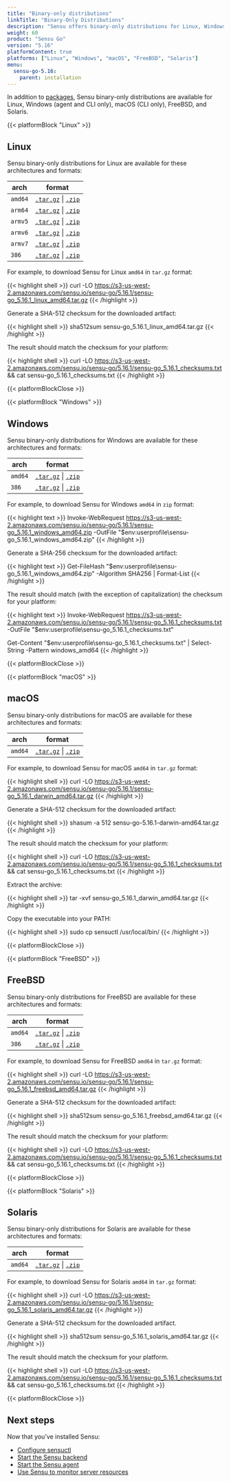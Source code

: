 ```yaml
---
title: "Binary-only distributions"
linkTitle: "Binary-Only Distributions"
description: "Sensu offers binary-only distributions for Linux, Windows, macOS, FreeBSD, and Solaris. Read this guide to learn how to download and verify Sensu binaries."
weight: 60
product: "Sensu Go"
version: "5.16"
platformContent: true
platforms: ["Linux", "Windows", "macOS", "FreeBSD", "Solaris"]
menu:
  sensu-go-5.16:
    parent: installation
---
```


In addition to [packages][1], Sensu binary-only distributions are available for Linux, Windows (agent and CLI only), macOS (CLI only), FreeBSD, and Solaris.

{{< platformBlock "Linux" >}}

## Linux

Sensu binary-only distributions for Linux are available for these architectures and formats:

| arch | format |
| --- | --- |
| `amd64` | [`.tar.gz`][14] \| [`.zip`][20]
| `arm64` | [`.tar.gz`][15] \| [`.zip`][21]
| `armv5` | [`.tar.gz`][16] \| [`.zip`][22]
| `armv6` | [`.tar.gz`][17] \| [`.zip`][23]
| `armv7` | [`.tar.gz`][18] \| [`.zip`][24]
| `386` | [`.tar.gz`][19] \| [`.zip`][25]

For example, to download Sensu for Linux `amd64` in `tar.gz` format:

{{< highlight shell >}}
curl -LO https://s3-us-west-2.amazonaws.com/sensu.io/sensu-go/5.16.1/sensu-go_5.16.1_linux_amd64.tar.gz
{{< /highlight >}}

Generate a SHA-512 checksum for the downloaded artifact:

{{< highlight shell >}}
sha512sum sensu-go_5.16.1_linux_amd64.tar.gz
{{< /highlight >}}

The result should match the checksum for your platform:

{{< highlight shell >}}
curl -LO https://s3-us-west-2.amazonaws.com/sensu.io/sensu-go/5.16.1/sensu-go_5.16.1_checksums.txt && cat sensu-go_5.16.1_checksums.txt
{{< /highlight >}}

{{< platformBlockClose >}}

{{< platformBlock "Windows" >}}

## Windows

Sensu binary-only distributions for Windows are available for these architectures and formats:

| arch | format |
| --- | --- |
| `amd64` | [`.tar.gz`][26] \| [`.zip`][28]
| `386` | [`.tar.gz`][27] \| [`.zip`][29]

For example, to download Sensu for Windows `amd64` in `zip` format:

{{< highlight text >}}
Invoke-WebRequest https://s3-us-west-2.amazonaws.com/sensu.io/sensu-go/5.16.1/sensu-go_5.16.1_windows_amd64.zip  -OutFile "$env:userprofile\sensu-go_5.16.1_windows_amd64.zip"
{{< /highlight >}}

Generate a SHA-256 checksum for the downloaded artifact:

{{< highlight text >}}
Get-FileHash "$env:userprofile\sensu-go_5.16.1_windows_amd64.zip" -Algorithm SHA256 | Format-List
{{< /highlight >}}

The result should match (with the exception of capitalization) the checksum for your platform:

{{< highlight text >}}
Invoke-WebRequest https://s3-us-west-2.amazonaws.com/sensu.io/sensu-go/5.16.1/sensu-go_5.16.1_checksums.txt -OutFile "$env:userprofile\sensu-go_5.16.1_checksums.txt"

Get-Content "$env:userprofile\sensu-go_5.16.1_checksums.txt" | Select-String -Pattern windows_amd64
{{< /highlight >}}

{{< platformBlockClose >}}

{{< platformBlock "macOS" >}}

## macOS

Sensu binary-only distributions for macOS are available for these architectures and formats:

| arch | format |
| --- | --- |
| `amd64` | [`.tar.gz`][30] \| [`.zip`][31]

For example, to download Sensu for macOS `amd64` in `tar.gz` format:

{{< highlight shell >}}
curl -LO https://s3-us-west-2.amazonaws.com/sensu.io/sensu-go/5.16.1/sensu-go_5.16.1_darwin_amd64.tar.gz
{{< /highlight >}}

Generate a SHA-512 checksum for the downloaded artifact:

{{< highlight shell >}}
shasum -a 512 sensu-go-5.16.1-darwin-amd64.tar.gz
{{< /highlight >}}

The result should match the checksum for your platform:

{{< highlight shell >}}
curl -LO https://s3-us-west-2.amazonaws.com/sensu.io/sensu-go/5.16.1/sensu-go_5.16.1_checksums.txt && cat sensu-go_5.16.1_checksums.txt
{{< /highlight >}}

Extract the archive:

{{< highlight shell >}}
tar -xvf sensu-go_5.16.1_darwin_amd64.tar.gz
{{< /highlight >}}

Copy the executable into your PATH:

{{< highlight shell >}}
sudo cp sensuctl /usr/local/bin/
{{< /highlight >}}

{{< platformBlockClose >}}

{{< platformBlock "FreeBSD" >}}

## FreeBSD

Sensu binary-only distributions for FreeBSD are available for these architectures and formats:

| arch | format |
| --- | --- |
| `amd64` | [`.tar.gz`][32] \| [`.zip`][33]
| `386` | [`.tar.gz`][34] \| [`.zip`][35]

For example, to download Sensu for FreeBSD `amd64` in `tar.gz` format:

{{< highlight shell >}}
curl -LO https://s3-us-west-2.amazonaws.com/sensu.io/sensu-go/5.16.1/sensu-go_5.16.1_freebsd_amd64.tar.gz
{{< /highlight >}}

Generate a SHA-512 checksum for the downloaded artifact:

{{< highlight shell >}}
sha512sum sensu-go_5.16.1_freebsd_amd64.tar.gz
{{< /highlight >}}

The result should match the checksum for your platform:

{{< highlight shell >}}
curl -LO https://s3-us-west-2.amazonaws.com/sensu.io/sensu-go/5.16.1/sensu-go_5.16.1_checksums.txt && cat sensu-go_5.16.1_checksums.txt
{{< /highlight >}}

{{< platformBlockClose >}}

{{< platformBlock "Solaris" >}}

## Solaris

Sensu binary-only distributions for Solaris are available for these architectures and formats:

| arch | format |
| --- | --- |
| `amd64` | [`.tar.gz`][36] \| [`.zip`][37]

For example, to download Sensu for Solaris `amd64` in `tar.gz` format:

{{< highlight shell >}}
curl -LO https://s3-us-west-2.amazonaws.com/sensu.io/sensu-go/5.16.1/sensu-go_5.16.1_solaris_amd64.tar.gz
{{< /highlight >}}

Generate a SHA-512 checksum for the downloaded artifact.

{{< highlight shell >}}
sha512sum sensu-go_5.16.1_solaris_amd64.tar.gz
{{< /highlight >}}

The result should match the checksum for your platform.

{{< highlight shell >}}
curl -LO https://s3-us-west-2.amazonaws.com/sensu.io/sensu-go/5.16.1/sensu-go_5.16.1_checksums.txt && cat sensu-go_5.16.1_checksums.txt
{{< /highlight >}}

{{< platformBlockClose >}}

## Next steps

Now that you’ve installed Sensu:

- [Configure sensuctl][4]
- [Start the Sensu backend][2]
- [Start the Sensu agent][3]
- [Use Sensu to monitor server resources][5]

[1]: ../install-sensu/
[2]: ../../reference/backend#operation
[3]: ../../reference/agent#operation
[4]: ../../sensuctl/reference#first-time-setup
[5]: ../../guides/monitor-server-resources/
[14]: https://s3-us-west-2.amazonaws.com/sensu.io/sensu-go/5.16.1/sensu-go_5.16.1_linux_amd64.tar.gz
[15]: https://s3-us-west-2.amazonaws.com/sensu.io/sensu-go/5.16.1/sensu-go_5.16.1_linux_arm64.tar.gz
[16]: https://s3-us-west-2.amazonaws.com/sensu.io/sensu-go/5.16.1/sensu-go_5.16.1_linux_armv5.tar.gz
[17]: https://s3-us-west-2.amazonaws.com/sensu.io/sensu-go/5.16.1/sensu-go_5.16.1_linux_armv6.tar.gz
[18]: https://s3-us-west-2.amazonaws.com/sensu.io/sensu-go/5.16.1/sensu-go_5.16.1_linux_armv7.tar.gz
[19]: https://s3-us-west-2.amazonaws.com/sensu.io/sensu-go/5.16.1/sensu-go_5.16.1_linux_386.tar.gz
[20]: https://s3-us-west-2.amazonaws.com/sensu.io/sensu-go/5.16.1/sensu-go_5.16.1_linux_amd64.zip
[21]: https://s3-us-west-2.amazonaws.com/sensu.io/sensu-go/5.16.1/sensu-go_5.16.1_linux_arm64.zip
[22]: https://s3-us-west-2.amazonaws.com/sensu.io/sensu-go/5.16.1/sensu-go_5.16.1_linux_armv5.zip
[23]: https://s3-us-west-2.amazonaws.com/sensu.io/sensu-go/5.16.1/sensu-go_5.16.1_linux_armv6.zip
[24]: https://s3-us-west-2.amazonaws.com/sensu.io/sensu-go/5.16.1/sensu-go_5.16.1_linux_armv7.zip
[25]: https://s3-us-west-2.amazonaws.com/sensu.io/sensu-go/5.16.1/sensu-go_5.16.1_linux_386.zip
[26]: https://s3-us-west-2.amazonaws.com/sensu.io/sensu-go/5.16.1/sensu-go_5.16.1_windows_amd64.tar.gz
[27]: https://s3-us-west-2.amazonaws.com/sensu.io/sensu-go/5.16.1/sensu-go_5.16.1_windows_386.tar.gz
[28]: https://s3-us-west-2.amazonaws.com/sensu.io/sensu-go/5.16.1/sensu-go_5.16.1_windows_amd64.zip
[29]: https://s3-us-west-2.amazonaws.com/sensu.io/sensu-go/5.16.1/sensu-go_5.16.1_windows_386.zip
[30]: https://s3-us-west-2.amazonaws.com/sensu.io/sensu-go/5.16.1/sensu-go_5.16.1_darwin_amd64.tar.gz
[31]: https://s3-us-west-2.amazonaws.com/sensu.io/sensu-go/5.16.1/sensu-go_5.16.1_darwin_amd64.zip
[32]: https://s3-us-west-2.amazonaws.com/sensu.io/sensu-go/5.16.1/sensu-go_5.16.1_freebsd_amd64.tar.gz
[33]: https://s3-us-west-2.amazonaws.com/sensu.io/sensu-go/5.16.1/sensu-go_5.16.1_freebsd_amd64.zip
[34]: https://s3-us-west-2.amazonaws.com/sensu.io/sensu-go/5.16.1/sensu-go_5.16.1_freebsd_386.tar.gz
[35]: https://s3-us-west-2.amazonaws.com/sensu.io/sensu-go/5.16.1/sensu-go_5.16.1_freebsd_386.zip
[36]: https://s3-us-west-2.amazonaws.com/sensu.io/sensu-go/5.16.1/sensu-go_5.16.1_solaris_amd64.tar.gz
[37]: https://s3-us-west-2.amazonaws.com/sensu.io/sensu-go/5.16.1/sensu-go_5.16.1_solaris_amd64.zip
